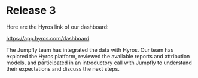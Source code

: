 # Release 3

Here are the Hyros link of our dashboard:

https://app.hyros.com/dashboard

The Jumpfly team has integrated the data with Hyros. Our team has explored the Hyros platform, reviewed the available reports and attribution models, and participated in an introductory call with Jumpfly to understand their expectations and discuss the next steps.